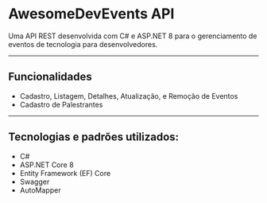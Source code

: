 # AwesomeDevEvents API

Uma API REST desenvolvida com C# e ASP.NET 8 para o gerenciamento de eventos de tecnologia para desenvolvedores.

---

## Funcionalidades
- Cadastro, Listagem, Detalhes, Atualização, e Remoção de Eventos
- Cadastro de Palestrantes

---

## Tecnologias e padrões utilizados:

- C#
- ASP.NET Core 8
- Entity Framework (EF) Core
- Swagger
- AutoMapper
